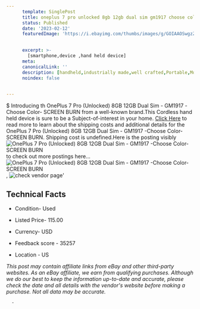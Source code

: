 ```yaml
---
      template: SinglePost
      title: oneplus 7 pro unlocked 8gb 12gb dual sim gm1917 choose color screen burn
      status: Published
      date: '2023-02-12'
      featuredImage: 'https://i.ebayimg.com/thumbs/images/g/GOIAAOSwgzZeJzuX/s-l225.jpg'
       

      excerpt: >-
        [smartphone,device ,hand held device]
      meta:
      canonicalLink: ''
      description: [handheld,industrially made,well crafted,Portable,Mobile,Compact,Convenient,Lightweight,Maneuverable,Man-portable,Miniature,Carriable,Hand-held,Light,Holdable,Transportable,Mobile device,Pocket-sized,On-the-go,Wireless,Cordless,Compact size,Convenient size, smartphone,device ,hand held device]
      noindex: false
      

---
```

$
      Introducing th OnePlus 7 Pro  (Unlocked) 8GB 12GB Dual Sim - GM1917 -Choose Color- SCREEN BURN from a well-known brand.This Cordless hand held device is sure to be a Subject-of-interest in your home. [Click Here](https://www.ebay.com/itm/155378960331?hash=item242d4ec7cb%3Ag%3AGOIAAOSwgzZeJzuX&mkevt=1&mkcid=1&mkrid=711-53200-19255-0&campid=%253CePNCampaignId%253E&customid=%253CreferenceId%253E&toolid=10049) to read more to learn about the shipping costs and additional details for the OnePlus 7 Pro  (Unlocked) 8GB 12GB Dual Sim - GM1917 -Choose Color- SCREEN BURN. Shipping cost is undefined.Here is the posting visibly ![OnePlus 7 Pro  (Unlocked) 8GB 12GB Dual Sim - GM1917 -Choose Color- SCREEN BURN](https://i.ebayimg.com/thumbs/images/g/GOIAAOSwgzZeJzuX/s-l225.jpg) to check out more postings here... ![OnePlus 7 Pro  (Unlocked) 8GB 12GB Dual Sim - GM1917 -Choose Color- SCREEN BURN](https://i.ebayimg.com/images/g/GOIAAOSwgzZeJzuX/s-l1600.jpg), ![check vendor page](https://origin-galleryplus.ebayimg.com/ws/web/155378960331_2_0_1/225x225.jpg,https://origin-galleryplus.ebayimg.com/ws/web/155378960331_3_0_1/225x225.jpg,https://origin-galleryplus.ebayimg.com/ws/web/155378960331_4_0_1/225x225.jpg,https://origin-galleryplus.ebayimg.com/ws/web/155378960331_5_0_1/225x225.jpg,https://origin-galleryplus.ebayimg.com/ws/web/155378960331_6_0_1/225x225.jpg)'

      

 ## Technical Facts 



     
      

 - Condition- Used 


      

 - Listed Price- 115.00 


      

 - Currency- USD 


      

 - Feedback score - 35257 


      

 - Location - US 


      
      

 *_This post may contain affiliate links from eBay and other third-party websites. As an eBay affiliate, we earn from qualifying purchases. Although we do our best to keep the information up-to-date and accurate, please check the date and all details with the vendor's website before making a purchase. Not all data may be accurate._*




      -

